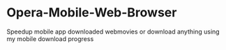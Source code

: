 Opera-Mobile-Web-Browser
========================

Speedup mobile app downloaded webmovies or download anything using my mobile download progress  

